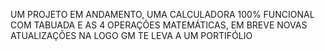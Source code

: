 UM PROJETO EM ANDAMENTO, UMA CALCULADORA 100% FUNCIONAL COM TABUADA E AS 4 OPERAÇÕES MATEMÁTICAS, EM BREVE NOVAS ATUALIZAÇÕES
NA LOGO GM TE LEVA A UM PORTIFÓLIO 
